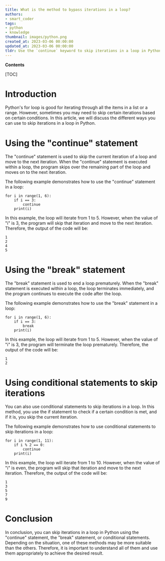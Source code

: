 ```yaml
---
title: What is the method to bypass iterations in a loop?
authors:
- smart_coder
tags:
- python
- knowledge
thumbnail: images/python.png
created_at: 2023-03-06 00:00:00
updated_at: 2023-03-06 00:00:00
tldr: Use the `continue` keyword to skip iterations in a loop in Python.
---
```


**Contents**

[TOC]

# Introduction

Python's for loop is good for iterating through all the items in a list or a range. However, sometimes you may need to skip certain iterations based on certain conditions. In this article, we will discuss the different ways you can use to skip iterations in a loop in Python.

# Using the "continue" statement

The "continue" statement is used to skip the current iteration of a loop and move to the next iteration. When the "continue" statement is executed within a loop, the program skips over the remaining part of the loop and moves on to the next iteration.

The following example demonstrates how to use the "continue" statement in a loop:

```
for i in range(1, 6):
    if i == 3:
        continue
    print(i)
```

In this example, the loop will iterate from 1 to 5. However, when the value of "i" is 3, the program will skip that iteration and move to the next iteration. Therefore, the output of the code will be:

```
1
2
4
5
```

# Using the "break" statement

The "break" statement is used to end a loop prematurely. When the "break" statement is executed within a loop, the loop terminates immediately, and the program continues to execute the code after the loop.

The following example demonstrates how to use the "break" statement in a loop:

```
for i in range(1, 6):
    if i == 3:
        break
    print(i)
```

In this example, the loop will iterate from 1 to 5. However, when the value of "i" is 3, the program will terminate the loop prematurely. Therefore, the output of the code will be:

```
1
2
```

# Using conditional statements to skip iterations

You can also use conditional statements to skip iterations in a loop. In this method, you use the if statement to check if a certain condition is met, and if it is, you skip the current iteration.

The following example demonstrates how to use conditional statements to skip iterations in a loop:

```
for i in range(1, 11):
    if i % 2 == 0:
        continue
    print(i)
```

In this example, the loop will iterate from 1 to 10. However, when the value of "i" is even, the program will skip that iteration and move to the next iteration. Therefore, the output of the code will be:

```
1
3
5
7
9
```

# Conclusion

In conclusion, you can skip iterations in a loop in Python using the "continue" statement, the "break" statement, or conditional statements. Depending on the situation, one of these methods may be more suitable than the others. Therefore, it is important to understand all of them and use them appropriately to achieve the desired result.
